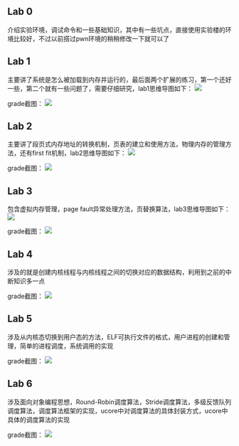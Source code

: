 ## Lab 0

介绍实验环境，调试命令和一些基础知识，其中有一些坑点，直接使用实验楼的环境比较好，不过以前搭过pwn环境的稍稍修改一下就可以了

## Lab 1

主要讲了系统是怎么被加载到内存并运行的，最后面两个扩展的练习，第一个还好一些，第二个就有一些问题了，需要仔细研究，lab1思维导图如下：
![](Picture/lab1.png)

grade截图：
![](Picture/lab1grade.png)

## Lab 2

主要讲了段页式内存地址的转换机制，页表的建立和使用方法，物理内存的管理方法，还有first fit机制，lab2思维导图如下：
![](Picture/lab2.png)

grade截图：
![](Picture/lab2grade.png)

## Lab 3

包含虚拟内存管理，page fault异常处理方法，页替换算法，lab3思维导图如下：
![](Picture/lab3.png)

grade截图：
![](Picture/lab3grade.png)

## Lab 4

涉及的就是创建内核线程与内核线程之间的切换对应的数据结构，利用到之前的中断知识多一点

grade截图：
![](Picture/lab4grade.png)

## Lab 5

涉及从内核态切换到用户态的方法，ELF可执行文件的格式，用户进程的创建和管理，简单的进程调度，系统调用的实现

grade截图：
![](Picture/lab5grade.png)

## Lab 6

涉及面向对象编程思想，Round-Robin调度算法，Stride调度算法，多级反馈队列调度算法，调度算法框架的实现，ucore中对调度算法的具体封装方式，ucore中具体的调度算法的实现

grade截图：
![](Picture/lab6grade.png)
